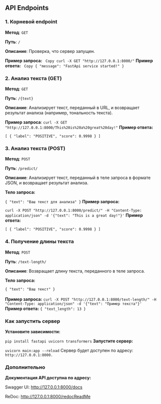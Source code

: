 ## API Endpoints
### 1. Корневой endpoint
**Метод**: `GET`

**Путь**: `/`

**Описание**: Проверка, что сервер запущен.

**Пример запроса:**
`
Copy
curl -X GET "http://127.0.0.1:8000/"`
**Пример ответа:**
`
Copy
{
  "message": "FastApi service started!"
}`
### 2. Анализ текста (GET)
**Метод**: `GET`

**Путь**: `/{text}`

**Описание**: Анализирует текст, переданный в URL, и возвращает результат анализа (например, тональность текста).

**Пример запроса**:
`
curl -X GET "http://127.0.0.1:8000/This%20is%20a%20great%20day!"
`
**Пример ответа:**

``
[
  {
    "label": "POSITIVE",
    "score": 0.9998
  }
]
``
### 3. Анализ текста (POST)
**Метод**: `POST`

**Путь**: `/predict/`

**Описание**: Анализирует текст, переданный в теле запроса в формате JSON, и возвращает результат анализа.

**Тело запроса:**

``
{
  "text": "Ваш текст для анализа"
}
``
**Пример запроса:**

``
curl -X POST "http://127.0.0.1:8000/predict/" -H "Content-Type: application/json" -d '{"text": "This is a great day!"}'
``
**Пример ответа:**

``
[
  {
    "label": "POSITIVE",
    "score": 0.9998
  }
]
``
### 4. Получение длины текста
**Метод**: `POST`

**Путь**: `/text-length/`

**Описание**: Возвращает длину текста, переданного в теле запроса.

**Тело запроса:**

``
{
  "text": "Ваш текст"
}
``
</br></br>
**Пример запроса:**
``
curl -X POST "http://127.0.0.1:8000/text-length/" -H "Content-Type: application/json" -d '{"text": "Пример текста"}'
``
**Пример ответа:**
``
{
  "text_length": 13
}
``
### Как запустить сервер
**Установите зависимости:**

``
pip install fastapi uvicorn transformers
``
**Запустите сервер:**

``
uvicorn main:app --reload
``
Сервер будет доступен по адресу: `http://127.0.0.1:8000.`

### Дополнительно
**Документация API доступна по адресу:**

Swagger UI: http://127.0.0.1:8000/docs

ReDoc: http://127.0.0.1:8000/redocReadMe
